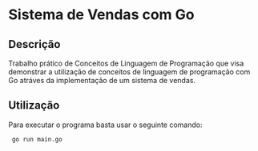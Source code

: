 # Sistema de Vendas com Go
## Descrição
Trabalho prático de Conceitos de Linguagem de Programação que visa demonstrar a utilização de conceitos de linguagem de programação com Go atráves da implementação de um sistema de vendas.

## Utilização

Para executar o programa basta usar o seguinte comando:

     go run main.go
